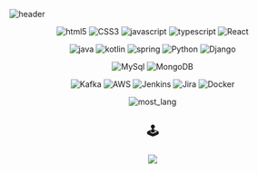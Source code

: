 ![header](https://capsule-render.vercel.app/api?&type=slice&color=gradient&customColorList=1,6&height=200&animation=twinkling&fontAlignY=38&descAlignY=63&fontAlign=90&descAlign=90&text=🎧&desc=FOCUS)

<!-- <h1 align="center">Hi there 👋</h1> -->
<!-- <h3 align="center">🤖 Technology Stack 🤖</h3> -->

<!-- <img align="right" src="https://user-images.githubusercontent.com/67419004/102719141-a2df5000-432f-11eb-8b7a-660f6f332cca.gif" width=170 height=170 /> -->

<!-- ###### Frontend -->
<p align="center">
  <img alt="html5" src="https://img.shields.io/badge/-HTML5-E34F26?logo=html5&logoColor=white" />
  <img alt="CSS3" src="https://img.shields.io/badge/-CSS3-1572B6?logo=CSS3&logoColor=white">
  <img alt="javascript" src="https://img.shields.io/badge/-JavaScript-F0DB4F?logo=javascript&logoColor=white" />
  <img alt="typescript" src="https://img.shields.io/badge/TypeScript-%23007ACC.svg?logo=typescript&logoColor=white" />
<!--   <img alt="jQuery" src="https://img.shields.io/badge/jquery%20-%230769AD.svg?&logo=jquery&logoColor=white"/> -->
<!--   <img alt="Bootstrap" src="https://img.shields.io/badge/bootstrap-%23563D7C.svg?logo=bootstrap&logoColor=white"/> -->
  <img alt="React" src="https://img.shields.io/badge/-React-45b8d8?logo=react&logoColor=white" />
</p>

<!-- ###### Backend -->

<p align="center">
  <img alt="java" src="https://img.shields.io/badge/Java-%23ED8B00.svg?&logo=java&logoColor=white"/>
  <img alt="kotlin" src="https://img.shields.io/badge/Kotlin-7F53FF.svg?&logo=kotlin&logoColor=white"/>
<!--   <img alt="spring" src="https://img.shields.io/badge/Spring%20-%236DB33F.svg?&logo=spring&logoColor=white"/> -->
    <img alt="spring" src="https://img.shields.io/badge/SpringBoot%20-%236DB33F.svg?&logo=springboot&logoColor=white"/>
  <img alt="Python" src="https://img.shields.io/badge/-Python-306998?logo=python&logoColor=white" />
  <img alt="Django" src="https://img.shields.io/badge/-Django-092e20?logo=django&logoColor=white" />
</p>
 
<!-- ###### Database -->

<p align="center">
<!--   <img alt="Postgresql" src="https://img.shields.io/badge/-postgresql-4479A1?logo=postgresql&logoColor=white"> -->
<!--   <img alt="oracle" src ="https://img.shields.io/badge/Oracle%20-%23F00000.svg?&logo=oracle&logoColor=white" /> -->
  <img alt="MySql" src="https://img.shields.io/badge/MySql-4479A1.svg?&logo=mysql&logoColor=white"/>
  <img alt="MongoDB" src="https://img.shields.io/badge/MongoDB-%234ea94b.svg?logo=mongodb&logoColor=white" />
</p>
 
<!-- ###### Etc -->
<p align="center">
  <img alt="Kafka" src="https://img.shields.io/badge/Apache_Kafka-efefef?style=flat&logo=apachekafka&logoColor=black"/>
  <img alt="AWS" src="https://img.shields.io/badge/Amazon_AWS-232F3E?style=flat&logo=Amazon-AWS&logoColor=white"/>
  <img alt="Jenkins" src="https://img.shields.io/badge/Jenkins-D24939?style=flat&logo=Jenkins&logoColor=white"/>
  <img alt="Jira" src="https://img.shields.io/badge/Jira_Software-0052CC?style=flat&logo=Jira-Software&logoColor=white"/>
  <img alt="Docker" src="https://img.shields.io/badge/-Docker-46a2f1?logo=docker&logoColor=white" />
<!--   <img alt="git" src="https://img.shields.io/badge/-Git-F05032?logo=git&logoColor=white" /> -->
</p>
<!-- <img alt="TypeScript" src="https://img.shields.io/badge/typescript%20-%23007ACC.svg?&logo=typescript&logoColor=white"/> -->

<p align="center">
  <img alt="most_lang" src="https://github-readme-stats.vercel.app/api/top-langs/?username=1-top&langs_count=4&layout=compact&title_color=F2EA02&text_color=fff&bg_color=DEG,A64BF4,2EB3E4&custom_title=ㅤ🌈 The 4 Most Used Languages 🚀&hide=html,css,powershell"/>
</p> 

<h2 align="center">🕹</p>
<p align="center">
  <img src="https://hits.seeyoufarm.com/api/count/incr/badge.svg?url=https%3A%2F%2Fgithub.com%2F1-top%2Fhit-counter&count_bg=%2306D3DF&title_bg=%238468EF&icon=github.svg&icon_color=%23E7E7E7&title=github&edge_flat=false"/>
</p>

<!-- ![footer](https://capsule-render.vercel.app/api?&section=footer&type=waving&color=gradient&customColorList=1,6&reversal=true&height=100) -->

